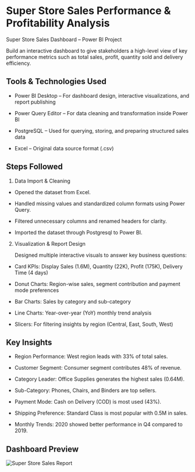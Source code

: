 # Super Store Sales Performance & Profitability Analysis
Super Store Sales Dashboard – Power BI Project

Build an interactive dashboard to give stakeholders a high-level view of key performance metrics such as total sales, profit, quantity sold and delivery efficiency.

## Tools & Technologies Used

- Power BI Desktop – For dashboard design, interactive visualizations, and report publishing

- Power Query Editor – For data cleaning and transformation inside Power BI

- PostgreSQL – Used for querying, storing, and preparing structured sales data

- Excel – Original data source format (.csv)

## Steps Followed

1. Data Import & Cleaning
   
- Opened the dataset from Excel.

- Handled missing values and standardized column formats using Power Query.

- Filtered unnecessary columns and renamed headers for clarity.

- Imported the dataset through Postgresql to Power BI.

2. Visualization & Report Design
   
    Designed multiple interactive visuals to answer key business questions:

- Card KPIs: Display Sales (1.6M), Quantity (22K), Profit (175K), Delivery Time (4 days)

- Donut Charts: Region-wise sales, segment contribution and payment mode preferences

- Bar Charts: Sales by category and sub-category

- Line Charts: Year-over-year (YoY) monthly trend analysis

- Slicers: For filtering insights by region (Central, East, South, West)

## Key Insights

- Region Performance: West region leads with 33% of total sales.

- Customer Segment: Consumer segment contributes 48% of revenue.

- Category Leader: Office Supplies generates the highest sales (0.64M).

- Sub-Category: Phones, Chairs, and Binders are top sellers.

- Payment Mode: Cash on Delivery (COD) is most used (43%).

- Shipping Preference: Standard Class is most popular with 0.5M in sales.

- Monthly Trends: 2020 showed better performance in Q4 compared to 2019.

## Dashboard Preview

![Super Store Sales Report](https://github.com/user-attachments/assets/00fd3ec1-9637-4b21-afeb-3ba931b24c77)



  



  



